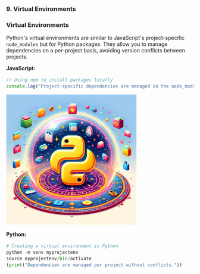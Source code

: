 ### 9. Virtual Environments

### Virtual Environments
Python's virtual environments are similar to JavaScript's project-specific `node_modules` but for Python packages. They allow you to manage dependencies on a per-project basis, avoiding version conflicts between projects.

**JavaScript:**
```javascript
// Using npm to install packages locally
console.log("Project-specific dependencies are managed in the node_modules folder.");
```

![Virtual Environments](./images/9.png)

**Python:**
```python
# Creating a virtual environment in Python
python -m venv myprojectenv
source myprojectenv/bin/activate
(print("Dependencies are managed per project without conflicts."))
```